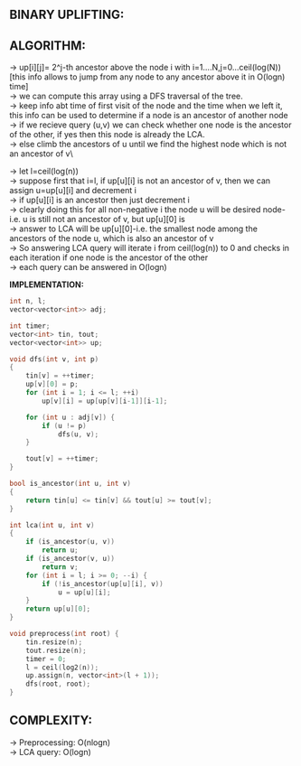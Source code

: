 **BINARY UPLIFTING:**
---

**ALGORITHM:**
---

-> up[i][j]= 2^j-th ancestor above the node i with i=1....N,j=0...ceil(log(N))[this info allows to jump from any node to any ancestor above it in O(logn) time]\
-> we can compute this array using a DFS traversal of the tree.\
-> keep info abt time of first visit of the node and the time when we left it, this info can be used to determine if a node is an ancestor of another node\
-> if we recieve query (u,v) we can check whether one node is the ancestor of the other, if yes then this node is already the LCA.\
-> else climb the ancestors of u until we find the highest node which is not an ancestor of v\

-> let l=ceil(log(n))\
-> suppose first that i=l, if up[u][i] is not an ancestor of v, then we can assign u=up[u][i] and decrement i\
-> if up[u][i] is an ancestor then just decrement i\
-> clearly doing this for all non-negative i the node u will be desired node- i.e. u is still not an ancestor of v, but up[u][0] is\
-> answer to LCA will be up[u][0]-i.e. the smallest node among the ancestors of the node u, which is also an ancestor of v\
-> So answering LCA query will iterate i from ceil(log(n)) to 0 and checks in each iteration if one node is the ancestor of the other\
-> each query can be answered in O(logn)

**IMPLEMENTATION:**
```cpp
int n, l;
vector<vector<int>> adj;

int timer;
vector<int> tin, tout;
vector<vector<int>> up;

void dfs(int v, int p)
{
    tin[v] = ++timer;
    up[v][0] = p;
    for (int i = 1; i <= l; ++i)
        up[v][i] = up[up[v][i-1]][i-1];

    for (int u : adj[v]) {
        if (u != p)
            dfs(u, v);
    }

    tout[v] = ++timer;
}

bool is_ancestor(int u, int v)
{
    return tin[u] <= tin[v] && tout[u] >= tout[v];
}

int lca(int u, int v)
{
    if (is_ancestor(u, v))
        return u;
    if (is_ancestor(v, u))
        return v;
    for (int i = l; i >= 0; --i) {
        if (!is_ancestor(up[u][i], v))
            u = up[u][i];
    }
    return up[u][0];
}

void preprocess(int root) {
    tin.resize(n);
    tout.resize(n);
    timer = 0;
    l = ceil(log2(n));
    up.assign(n, vector<int>(l + 1));
    dfs(root, root);
}
```
**COMPLEXITY:**
---
-> Preprocessing: O(nlogn)\
-> LCA query: O(logn)



